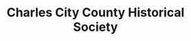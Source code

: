 ---
layout: repo
title: "Charles City County Historical Society"
id: 16117
permalink: repos/16117/
---